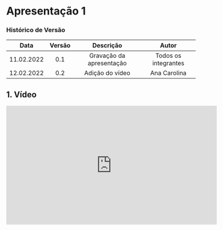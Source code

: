 # Apresentação 1

### Histórico de Versão

|  Data  | Versão | Descrição | Autor |
| :----: | :----: | :-------: | :---: | 
| 11.02.2022 | 0.1 | Gravação da apresentação | Todos os integrantes |
| 12.02.2022 | 0.2 | Adição do vídeo | Ana Carolina |


## 1. Vídeo

<center>

<iframe width="560" height="315" src="https://www.youtube.com/embed/iwRwlbsyQlg" title="YouTube video player" frameborder="0" allow="accelerometer; autoplay; clipboard-write; encrypted-media; gyroscope; picture-in-picture" allowfullscreen></iframe>

</center>